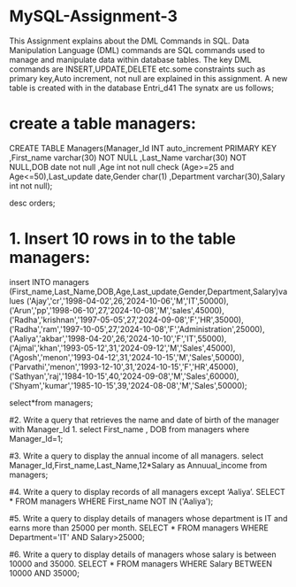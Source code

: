 # MySQL-Assignment-3
This  Assignment explains about the DML Commands in SQL.
Data Manipulation Language (DML) commands are SQL commands used to manage and manipulate data within database tables. The key DML commands are INSERT,UPDATE,DELETE etc.some constraints such as primary key,Auto increment, not null are explained in this assignment.
A new table is created with in the database Entri_d41
The synatx are us follows;


# create a table managers:
 CREATE TABLE Managers(Manager_Id INT auto_increment  PRIMARY KEY ,First_name varchar(30) NOT NULL ,Last_Name varchar(30) NOT NULL,DOB date not null ,Age int not null check (Age>=25 and Age<=50),Last_update date,Gender char(1) ,Department varchar(30),Salary int not null);

desc orders;
# 1. Insert 10 rows in to the table managers:
   
insert INTO managers (First_name,Last_Name,DOB,Age,Last_update,Gender,Department,Salary)values 
('Ajay','cr','1998-04-02',26,'2024-10-06','M','IT',50000),
('Arun','pp','1998-06-10',27,'2024-10-08','M','sales',45000),
('Radha','krishnan','1997-05-05',27,'2024-09-08','F','HR',35000),
('Radha','ram','1997-10-05',27,'2024-10-08','F','Administration',25000),
('Aaliya','akbar','1998-04-20',26,'2024-10-10','F','IT',55000),
('Ajmal','khan','1993-05-12',31,'2024-09-12','M','Sales',45000),
('Agosh','menon','1993-04-12',31,'2024-10-15','M','Sales',50000),
('Parvathi','menon','1993-12-10',31,'2024-10-15','F','HR',45000),
('Sathyan','raj','1984-10-15',40,'2024-09-08','M','Sales',60000),
('Shyam','kumar','1985-10-15',39,'2024-08-08','M','Sales',50000);

select*from managers;

#2. Write a query that retrieves the name and date of birth of the manager with Manager_Id 1. 
select First_name , DOB from managers where Manager_Id=1;


#3. Write a query to display the annual income of all managers. 
select Manager_Id,First_name,Last_Name,12*Salary as Annuual_income from managers;

#4. Write a query to display records of all managers except ‘Aaliya’.
SELECT * FROM managers WHERE First_name NOT IN  ('Aaliya');


#5. Write a query to display details of managers whose department is IT and earns more than 25000 per month. 
SELECT * FROM managers WHERE Department='IT' AND Salary>25000;

#6. Write a query to display details of managers whose salary is between 10000 and 35000.
SELECT * FROM managers WHERE Salary BETWEEN 10000 AND 35000;
